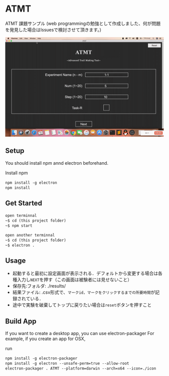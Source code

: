 # ATMT

ATMT 課題サンプル (web programmingの勉強として作成しました、何が問題を発見した場合はIssuesで検討させて頂きます。)

<img text-aligin="center" src="./atmt.gif" width="100">

## Setup

You should install npm annd electron beforehand.

<a herf=https://www.npmjs.com/get-npm>Install npm</a>

```
npm install -g electron
npm install
```

## Get Started
```
open terminnal
~$ cd (this project folder)
~$ npm start
```
```
open another terminnal
~$ cd (this project folder)
~$ electron .
```

## Usage

- 起動すると最初に設定画面が表示される．デフォルトから変更する場合は各種入力し`NEXT`を押す（この画面は被験者には見せないこと）
- 保存先:フォルダ: ./results/
- 結果ファイル: .csv形式で、`マークid，マークをクリックするまでの所要時間`が記録されている．
- 途中で実験を破棄してトップに戻りたい場合は`reset`ボタンを押すこと

## Build App

If you want to create a desktop app, you can use electron-packager
For example, if you create an app for OSX,

run

```
npm install -g electron-packager
npm install -g electron --unsafe-perm=true --allow-root
electron-packager . ATMT --platform=darwin --arch=x64 --icon=./icon
```

